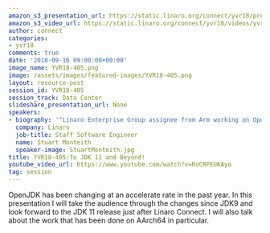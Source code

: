 ```yaml
---
amazon_s3_presentation_url: https://static.linaro.org/connect/yvr18/presentations/yvr18-405.pdf
amazon_s3_video_url: https://static.linaro.org/connect/yvr18/videos/yvr18-405.mp4
author: connect
categories:
- yvr18
comments: true
date: '2018-09-16 09:00:00+00:00'
image_name: YVR18-405.png
image: /assets/images/featured-images/YVR18-405.png
layout: resource-post
session_id: YVR18-405
session_track: Data Center
slideshare_presentation_url: None
speakers:
- biography: '"Linaro Enterprise Group assignee from Arm working on OpenJDK."'
  company: Linaro
  job-title: Staff Software Engineer
  name: Stuart Monteith
  speaker-image: StuartMonteith.jpg
title: YVR18-405:To JDK 11 and Beyond!
youtube_video_url: https://www.youtube.com/watch?v=RoCRPEUKAyo
tag: session
---
```


OpenJDK has been changing at an accelerate rate in the past year. In this presentation I will take the audience through the changes since JDK9 and look forward to the JDK 11 release just after Linaro Connect. I will also talk about the work that has been done on AArch64 in particular.